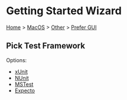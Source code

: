 <!--
GENERATED FILE - DO NOT EDIT
This file was generated by [MarkdownSnippets](https://github.com/SimonCropp/MarkdownSnippets).
Source File: /docs/mdsource/wiz/MacOS_Other_Gui.source.md
To change this file edit the source file and then run MarkdownSnippets.
-->

# Getting Started Wizard

[Home](/docs/wiz/readme.md) > [MacOS](MacOS.md) > [Other](MacOS_Other.md) > [Prefer GUI](MacOS_Other_Gui.md)

## Pick Test Framework

Options:
 * [xUnit](result_MacOS_Other_Gui_xUnit.md)
 * [NUnit](result_MacOS_Other_Gui_NUnit.md)
 * [MSTest](result_MacOS_Other_Gui_MSTest.md)
 * [Expecto](result_MacOS_Other_Gui_Expecto.md)
